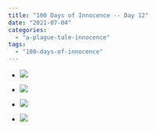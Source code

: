```yaml
---
title: "100 Days of Innocence -- Day 12"
date: "2021-07-04"
categories: 
  - "a-plague-tale-innocence"
tags: 
  - "100-days-of-innocence"
---
```


- [![](images/E5b_h4QWQAE7anF-scaled-1.jpeg)](https://davidpeach.me/wp-content/uploads/2021/07/E5b_h4QWQAE7anF-scaled-1.jpeg)
    
- [![](images/E5b_pLmWUAMEwgs-scaled-1.jpeg)](https://davidpeach.co.uk/wp-content/uploads/2021/07/E5b_pLmWUAMEwgs-scaled-1.jpeg)
    
- [![](images/E5b_pLmX0AEqvrz-scaled-1.jpeg)](https://davidpeach.me/wp-content/uploads/2021/07/E5b_pLmX0AEqvrz-scaled-1.jpeg)
    
- [![](images/E5b_pLnWUAUF_z5-scaled-1.jpeg)](https://davidpeach.co.uk/wp-content/uploads/2021/07/E5b_pLnWUAUF_z5-scaled-1.jpeg)
